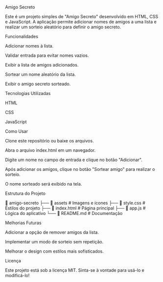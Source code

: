 Amigo Secreto

Este é um projeto simples de "Amigo Secreto" desenvolvido em HTML, CSS e JavaScript. A aplicação permite adicionar nomes de amigos a uma lista e realizar um sorteio aleatório para definir o amigo secreto.

Funcionalidades

Adicionar nomes à lista.

Validar entrada para evitar nomes vazios.

Exibir a lista de amigos adicionados.

Sortear um nome aleatório da lista.

Exibir o amigo secreto sorteado.

Tecnologias Utilizadas

HTML

CSS

JavaScript

Como Usar

Clone este repositório ou baixe os arquivos.

Abra o arquivo index.html em um navegador.

Digite um nome no campo de entrada e clique no botão "Adicionar".

Após adicionar os amigos, clique no botão "Sortear amigo" para realizar o sorteio.

O nome sorteado será exibido na tela.

Estrutura do Projeto

📂 amigo-secreto
├── 📂 assets       # Imagens e ícones
├── 📄 style.css    # Estilos do projeto
├── 📄 index.html   # Página principal
├── 📄 app.js       # Lógica do aplicativo
└── 📄 README.md    # Documentação

Melhorias Futuras

Adicionar a opção de remover amigos da lista.

Implementar um modo de sorteio sem repetição.

Melhorar o design com estilos mais sofisticados.

Licença

Este projeto está sob a licença MIT. Sinta-se à vontade para usá-lo e modificá-lo!
